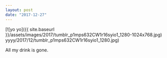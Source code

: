 ```yaml
---
layout: post
date: "2017-12-27"
---
```


[![yo yo]({{ site.baseurl }}/assets/images/2017/tumblr_p1mps632CW1r16syio1_1280-1024x768.jpg) yyyy/2017/12/tumblr_p1mps632CW1r16syio1_1280.jpg)

All my drink is gone.
